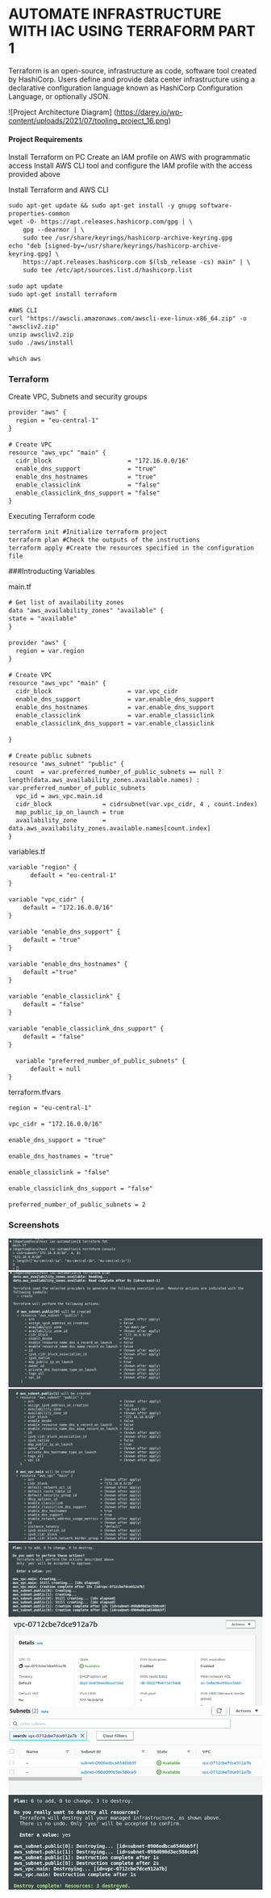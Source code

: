 
# AUTOMATE INFRASTRUCTURE WITH IAC USING TERRAFORM PART 1

Terraform is an open-source, infrastructure as code, software tool created by HashiCorp. Users define and provide data center infrastructure using a declarative configuration language known as HashiCorp Configuration Language, or optionally JSON.

![Project Architecture Diagram] (https://darey.io/wp-content/uploads/2021/07/tooling_project_16.png)

#### Project Requirements
Install Terraform on PC 
Create an IAM profile on AWS with programmatic access
Install AWS CLI tool and configure the IAM profile with the access provided above

Install Terraform and AWS CLI

```
sudo apt-get update && sudo apt-get install -y gnupg software-properties-common
wget -O- https://apt.releases.hashicorp.com/gpg | \
    gpg --dearmor | \
    sudo tee /usr/share/keyrings/hashicorp-archive-keyring.gpg
echo "deb [signed-by=/usr/share/keyrings/hashicorp-archive-keyring.gpg] \
    https://apt.releases.hashicorp.com $(lsb_release -cs) main" | \
    sudo tee /etc/apt/sources.list.d/hashicorp.list

sudo apt update
sudo apt-get install terraform

#AWS CLI
curl "https://awscli.amazonaws.com/awscli-exe-linux-x86_64.zip" -o "awscliv2.zip"
unzip awscliv2.zip
sudo ./aws/install

which aws
```

### Terraform 

Create VPC, Subnets and security groups

```
provider "aws" {
  region = "eu-central-1"
}

# Create VPC
resource "aws_vpc" "main" {
  cidr_block                     = "172.16.0.0/16"
  enable_dns_support             = "true"
  enable_dns_hostnames           = "true"
  enable_classiclink             = "false"
  enable_classiclink_dns_support = "false"
}
```

Executing Terraform code
```
terraform init #Initialize terraform project
terraform plan #Check the outputs of the instructions
terraform apply #Create the resources specified in the configuration file
```
###Introducting Variables

main.tf
```
# Get list of availability zones
data "aws_availability_zones" "available" {
state = "available"
}

provider "aws" {
  region = var.region
}

# Create VPC
resource "aws_vpc" "main" {
  cidr_block                     = var.vpc_cidr
  enable_dns_support             = var.enable_dns_support 
  enable_dns_hostnames           = var.enable_dns_support
  enable_classiclink             = var.enable_classiclink
  enable_classiclink_dns_support = var.enable_classiclink

}

# Create public subnets
resource "aws_subnet" "public" {
  count  = var.preferred_number_of_public_subnets == null ? length(data.aws_availability_zones.available.names) : var.preferred_number_of_public_subnets   
  vpc_id = aws_vpc.main.id
  cidr_block              = cidrsubnet(var.vpc_cidr, 4 , count.index)
  map_public_ip_on_launch = true
  availability_zone       = data.aws_availability_zones.available.names[count.index]
}
```

variables.tf
```
variable "region" {
      default = "eu-central-1"
}

variable "vpc_cidr" {
    default = "172.16.0.0/16"
}

variable "enable_dns_support" {
    default = "true"
}

variable "enable_dns_hostnames" {
    default ="true" 
}

variable "enable_classiclink" {
    default = "false"
}

variable "enable_classiclink_dns_support" {
    default = "false"
}

  variable "preferred_number_of_public_subnets" {
      default = null
}
```

terraform.tfvars
```
region = "eu-central-1"

vpc_cidr = "172.16.0.0/16" 

enable_dns_support = "true" 

enable_dns_hostnames = "true"  

enable_classiclink = "false" 

enable_classiclink_dns_support = "false" 

preferred_number_of_public_subnets = 2
```
### Screenshots

![Project16](https://github.com/scholarship-task/tooling/blob/master/project-16/screenshots/project16-01.png)
![Project16](https://github.com/scholarship-task/tooling/blob/master/project-16/screenshots/project16-02.png)
![Project16](https://github.com/scholarship-task/tooling/blob/master/project-16/screenshots/project16-03.png)
![Project16](https://github.com/scholarship-task/tooling/blob/master/project-16/screenshots/project16-04.png)
![Project16](https://github.com/scholarship-task/tooling/blob/master/project-16/screenshots/project16-05.png)
![Project16](https://github.com/scholarship-task/tooling/blob/master/project-16/screenshots/project16-06.png)
![Project16](https://github.com/scholarship-task/tooling/blob/master/project-16/screenshots/project16-07.png)
